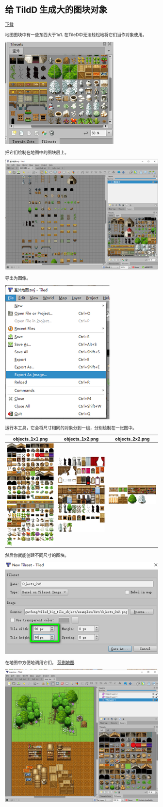 #  给 TildD 生成大的图块对象

[下载](https://github.com/garfeng/tiled_big_tile_object/releases)

地图图块中有一些东西大于1x1. 在TileD中无法轻松地将它们当作对象使用。

![image-20221103214954877](../README.assets/image-20221103214954877.png)



把它们绘制在地图中的图块层上。

![image-20221103220438444](../README.assets/image-20221103220438444.png)



导出为图像。

![image-20221103220518063](../README.assets/image-20221103220518063.png)



运行本工具，它会将尺寸相同的对象分到一组，分别绘制在一张图中。

| objects_1x1.png                      | objects_1x2.png                      | objects_2x2.png                      |
| ------------------------------------ | ------------------------------------ | ------------------------------------ |
| ![1x1](../examples/dst/objects_1x1.png) | ![1x2](../examples/dst/objects_1x2.png) | ![2x2](../examples/dst/objects_2x2.png) |



然后你就能创建不同尺寸的图块。

![image-20221103221258527](../README.assets/image-20221103221258527.png)



在地图中方便地调用它们。  [范例地图](../examples).

![image-20221103225551089](../README.assets/image-20221103225551089.png)





